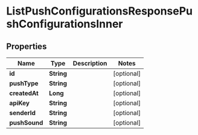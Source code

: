 

# ListPushConfigurationsResponsePushConfigurationsInner


## Properties

| Name | Type | Description | Notes |
|------------ | ------------- | ------------- | -------------|
|**id** | **String** |  |  [optional] |
|**pushType** | **String** |  |  [optional] |
|**createdAt** | **Long** |  |  [optional] |
|**apiKey** | **String** |  |  [optional] |
|**senderId** | **String** |  |  [optional] |
|**pushSound** | **String** |  |  [optional] |



